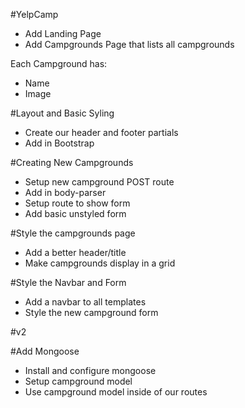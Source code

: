 #YelpCamp

* Add Landing Page
* Add Campgrounds Page that lists all campgrounds

Each Campground has:
* Name
* Image

#Layout and Basic Syling
* Create our header and footer partials
* Add in Bootstrap

#Creating New Campgrounds
* Setup new campground POST route
* Add in body-parser
* Setup route to show form
* Add basic unstyled form

#Style the campgrounds page
* Add a better header/title
* Make campgrounds display in a grid

#Style the Navbar and Form
* Add a navbar to all templates
* Style the new campground form



#v2

#Add Mongoose
* Install and configure mongoose
* Setup campground model
* Use campground model inside of our routes